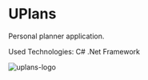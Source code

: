 # UPlans
Personal planner application.

Used Technologies: C# .Net Framework

![uplans-logo](https://github.com/Anilgvnc/UPlans/assets/82261358/4ac1c383-acab-459e-8b56-45178fa842ad)
